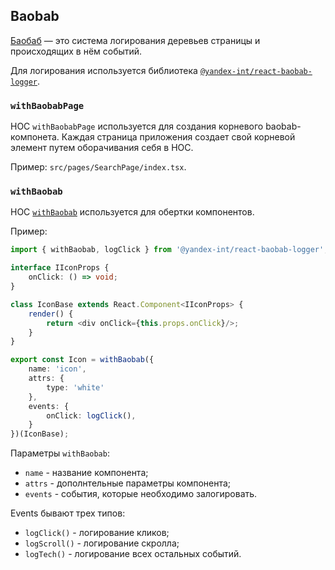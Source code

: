 ## Baobab

[Баобаб](https://wiki.yandex-team.ru/baobab/) — это система логирования деревьев страницы и происходящих в нём событий.

Для логирования используется библиотека [`@yandex-int/react-baobab-logger`](https://arcanum.yandex-team.ru/arc/trunk/arcadia/frontend/packages/react-baobab-logger).

### `withBaobabPage`

HOC `withBaobabPage` используется для создания корневого baobab-компонета.
Каждая страница приложения создает свой корневой элемент путем оборачивания себя в HOC.

Пример: `src/pages/SearchPage/index.tsx`.

### `withBaobab`

HOC [`withBaobab`](https://arcanum.yandex-team.ru/arc/trunk/arcadia/frontend/packages/react-baobab-logger/docs/architecture.md) используется для обертки компонентов.

Пример:
```ts
import { withBaobab, logClick } from '@yandex-int/react-baobab-logger';

interface IIconProps {
    onClick: () => void;
}

class IconBase extends React.Component<IIconProps> {
    render() {
        return <div onClick={this.props.onClick}/>;
    }
}

export const Icon = withBaobab({
    name: 'icon',
    attrs: {
        type: 'white'
    },
    events: {
        onClick: logClick(),
    }
})(IconBase);
```

Параметры `withBaobab`:
- `name` - название компонента;
- `attrs` - дополнтельные параметры компонента;
- `events` - события, которые необходимо залогировать.

Events бывают трех типов:
- `logClick()` - логирование кликов;
- `logScroll()` - логирование скролла;
- `logTech()` - логирование всех остальных событий.
